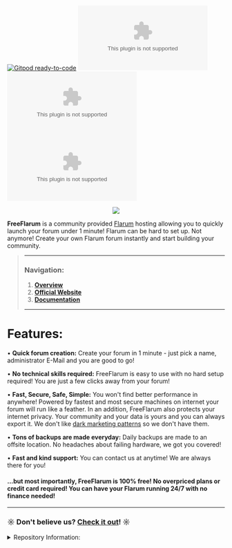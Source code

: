 [![Gitpod ready-to-code](https://img.shields.io/badge/Gitpod-ready--to--code-blue?logo=gitpod)](https://gitpod.io/#https://github.com/gwillem/freeflarum.com)
[![GitHub watchers](https://img.shields.io/github/watchers/gwillem/freeflarum.com?style=social)](https://github.com/gwillem/freeflarum.com/watchers)
[![GitHub Repo stars](https://img.shields.io/github/stars/gwillem/freeflarum.com?style=social)](https://github.com/gwillem/freeflarum.com/stargazers)
[![GitHub forks](https://img.shields.io/github/forks/gwillem/freeflarum.com?style=social)](https://github.com/gwillem/freeflarum.com/network/members)

<p align="center">
  <img src="./images/freeflarum-logo.svg">
</p>

 __FreeFlarum__ is a community provided [Flarum](https://www.flarum.org) hosting allowing you to quickly launch your forum under 1 minute! Flarum can be hard to set up. Not anymore! Create your own Flarum forum instantly and start building your community.
 
> ---
> ### __Navigation:__
> 1. __[Overview](https://github.com/gwillem/freeflarum.com)__
> 2. __[Official Website](https://www.freeflarum.com)__
> 3. __[Documentation](https://www.freeflarum.com/docs)__
> ---

# Features:
• __Quick forum creation:__ Create your forum in 1 minute - just pick a name, administrator E-Mail and you are good to go!

• __No technical skills required:__ FreeFlarum is easy to use with no hard setup required! You are just a few clicks away from your forum!

• __Fast, Secure, Safe, Simple:__ You won't find better performance in anywhere! Powered by fastest and most secure machines on internet your forum will run like a feather. In an addition, FreeFlarum also protects your internet privacy. Your community and your data is yours and you can always export it. We don't like [dark marketing patterns](https://www.darkpatterns.org/) so we don't have them.

• __Tons of backups are made everyday:__ Daily backups are made to an offsite location. No headaches about failing hardware, we got you covered! 

• __Fast and kind support:__ You can contact us at anytime! We are always there for you!


#### ...but most importantly, FreeFlarum is 100% free! No overpriced plans or credit card required! You can have your Flarum running 24/7 with no finance needed!

---

### ☼ Don't believe us? __[Check it out](https://www.freeflarum.com)__! ☼

<details><summary>Repository Information:</summary>
<p>

# FreeFlarum Frontend

This repository contains the front-end for FreeFlarum.com:

- [x] documentation, built with Mkdocs and Material for Mkdocs
- [ ] control panel

Works in conjuction with freeflarum-backend.

## Submitting feature/extension requests:

Please, [submit feature and extension request as a new issue][extension-request]
in this repository.

[extension-request]: https://github.com/gwillem/freeflarum.com/issues/new?assignees=&labels=%F0%9F%99%8B+Extension%2Ffeature+request&template=extension-request.md&title=%5BInsert+name+of+the+extension%2Ffeature+here%5D

## Local development

### Debian-based Linux distributions

```bash
# Install pip first (and Python 3.x, if not yet installed!)
sudo apt install python3-pip 

# Next, install pipenv
sudo pip3 install pipenv

# Install dependencies within pipenv
pipenv install

# Run dev server.
pipenv run mkdocs serve
```
And see your live edits at http://localhost:8000/.

## With Gitpod

> **Side note**: The `gitpod/workspace-full` image has latest version of Python installed by default, so
pipenv will prompt you to install v3.5 to continue, as per the `Pipfile`. To prevent this from happening,
we install that version during workspace build.

1. Open the GitHub repo in Gitpod by appending with `gitpod.io/#`.
    - When prompted, sign in using your GitHub account. (For first-time users, accept the authorization.)
2. Wait for the workspace to be built and dependencies for local documentation development is done. Happy editing.

## Deployment

```bash
# Use the deployment script for simplified process.
# Will not work on Windows (unless using Git Bash or on WSL)
# Requires rsync installed
./deploy.sh
```

### Note:
FreeFlarum.com is a community provided host for Flarum. FreeFlarum is NOT affiliated with Flarum.
Questions related to forum software should be adressed to the [Flarum's Discussion Forums](https://discuss.flarum.org/).
</p>
</details>
